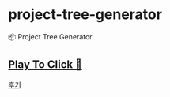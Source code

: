 # project-tree-generator
📦 Project Tree Generator

## [Play To Click 🎯](https://woochanleee.github.io/project-tree-generator)

[후기](https://velog.io/@_uchanlee/%EB%84%A4-%EB%A7%8C%EB%93%A4%EC%96%B4-%EB%93%9C%EB%A0%B8%EC%8A%B5%EB%8B%88%EB%8B%A4)
